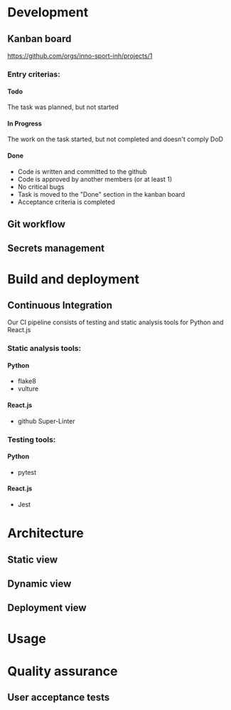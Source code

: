 # Development
## Kanban board
https://github.com/orgs/inno-sport-inh/projects/1
### Entry criterias:
#### Todo
The task was planned, but not started
#### In Progress
The work on the task started, but not completed and doesn't comply DoD
#### Done
- Code is written and committed to the github
- Code is approved by another members (or at least 1)
- No critical bugs
- Task is moved to the "Done" section in the kanban board
- Acceptance criteria is completed
## Git workflow

## Secrets management



# Build and deployment
## Continuous Integration
Our CI pipeline consists of testing and static analysis tools for Python and React.js
### Static analysis tools:
#### Python
- flake8
- vulture
#### React.js
- github Super-Linter
### Testing tools:
#### Python
- pytest
#### React.js
- Jest

# Architecture
## Static view

## Dynamic view

## Deployment view



# Usage



# Quality assurance
## User acceptance tests


